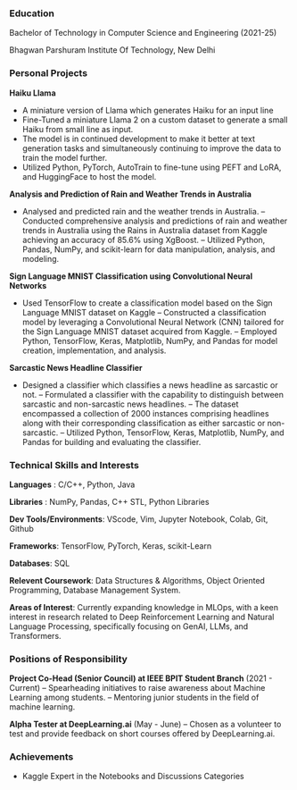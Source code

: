 ### Education

Bachelor of Technology in Computer Science and Engineering (2021-25)

Bhagwan Parshuram Institute Of Technology, New Delhi

### **Personal Projects**

**Haiku Llama**

- A miniature version of Llama which generates Haiku for an input line
- Fine-Tuned a miniature Llama 2 on a custom dataset to generate a small Haiku from small line as input.
- The model is in continued development to make it better at text generation tasks and simultaneously continuing
  to improve the data to train the model further.
- Utilized Python, PyTorch, AutoTrain to fine-tune using PEFT and LoRA, and HuggingFace to host the model.

**Analysis and Prediction of Rain and Weather Trends in Australia**

- Analysed and predicted rain and the weather trends in Australia.
– Conducted comprehensive analysis and predictions of rain and weather trends in Australia using the Rains in Australia dataset from Kaggle achieving an accuracy of 85.6% using XgBoost.
– Utilized Python, Pandas, NumPy, and scikit-learn for data manipulation, analysis, and modeling.

**Sign Language MNIST Classification using Convolutional Neural Networks**

- Used TensorFlow to create a classification model based on the Sign Language MNIST dataset on Kaggle
– Constructed a classification model by leveraging a Convolutional Neural Network (CNN) tailored for the Sign Language MNIST dataset acquired from Kaggle.
– Employed Python, TensorFlow, Keras, Matplotlib, NumPy, and Pandas for model creation, implementation, and analysis.

**Sarcastic News Headline Classifier**

- Designed a classifier which classifies a news headline as sarcastic or not.
– Formulated a classifier with the capability to distinguish between sarcastic and non-sarcastic news headlines.
– The dataset encompassed a collection of 2000 instances comprising headlines along with their corresponding classification as either     sarcastic or non-sarcastic.
– Utilized Python, TensorFlow, Keras, Matplotlib, NumPy, and Pandas for building and evaluating the classifier.


### **Technical Skills and Interests**

**Languages** : C/C++, Python, Java

**Libraries** : NumPy, Pandas, C++ STL, Python Libraries

**Dev Tools/Environments**: VScode, Vim, Jupyter Notebook, Colab, Git, Github

**Frameworks**: TensorFlow, PyTorch, Keras, scikit-Learn

**Databases**: SQL

**Relevent Coursework**: Data Structures & Algorithms, Object Oriented Programming, Database Management System.

**Areas of Interest**: Currently expanding knowledge in MLOps, with a keen interest in research related to Deep
Reinforcement Learning and Natural Language Processing, specifically focusing on GenAI, LLMs, and Transformers.

### **Positions of Responsibility**

**Project Co-Head (Senior Council) at IEEE BPIT Student Branch**  (2021 - Current)
– Spearheading initiatives to raise awareness about Machine Learning among students.
– Mentoring junior students in the field of machine learning.

**Alpha Tester at DeepLearning.ai** (May - June)
– Chosen as a volunteer to test and provide feedback on short courses offered by DeepLearning.ai.

### **Achievements**
- Kaggle Expert in the Notebooks and Discussions Categories 
